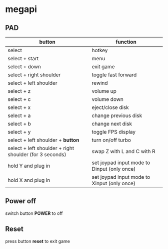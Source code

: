 # megapi

## PAD

| button                                                  | function                                    |
| ------------------------                                | ---------------------                       |
| select                                                  | hotkey                                      |
| select + start                                          | menu                                        |
| select + down                                           | exit game                                   |
| select + right shoulder                                 | toggle fast forward                         |
| select + left  shoulder                                 | rewind                                      |
| select + z                                              | volume up                                   |
| select + c                                              | volume down                                 |
| select + x                                              | eject/close disk                            |
| select + a                                              | change previous disk                        |
| select + b                                              | change next     disk                        |
| select + y                                              | toggle FPS display                          |
| select + left shoulder + **button**                     | turn on/off turbo                           |
| select + left shoulder + right shoulder (for 3 seconds) | swap Z with L and C with R                  |
| hold Y and plug in                                      | set joypad input mode to Dinput (only once) |
| hold X and plug in                                      | set joypad input mode to Xinput (only once) |

## Power off

switch button **POWER** to off

## Reset

press button **reset** to exit game
